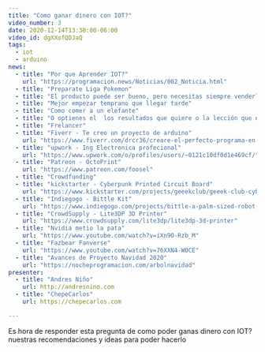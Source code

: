 ```yaml
---
title: "Como ganar dinero con IOT?"
video_number: 3
date: 2020-12-14T13:30:00-06:00
video_id: dgXXofQDJaQ
tags:
  - iot
  - arduino
news:
  - title: "Por que Aprender IOT?"
    url: "https://programacion.news/Noticias/002_Noticia.html"
  - title: "Preparate Liga Pokemon"
  - title: "El producto puede ser bueno, pero necesitas siempre venderlo"
  - title: "Mejor empezar temprano que llegar tarde"
  - title: "Como comer a un elefante"
  - title: "O optienes el  los resultados que quiere o la lección que necesitas"
  - title: "Frelancer"
  - title: "Fiverr - Te creo un proyecto de arduino"
    url: "https://www.fiverr.com/drcr36/creare-el-perfecto-programa-en-arduino-para-ti"
  - title: "upwork - Ing Electronica profecional"
    url: "https://www.upwork.com/o/profiles/users/~0121c10df0d1e469cf/"
  - title: "Patreon - OctoPrint"
    url: "https://www.patreon.com/foosel"
  - title: "Crowdfunding"
  - title: "kickstarter - Cyberpunk Printed Circuit Board"
    url: "https://www.kickstarter.com/projects/geeekclub/geeek-club-cyber-punk-printer-circuit-board-construction-set"
  - title: "Indiegogo - Bittle Kit"
    url: "https://www.indiegogo.com/projects/bittle-a-palm-sized-robot-dog-for-stem-and-fun"
  - title: "CrowdSupply - Lite3DP 3D Printer"
    url: "https://www.crowdsupply.com/lite3dp/lite3dp-3d-printer"
  - title: "Nvidia metio la pata"
    url: "https://www.youtube.com/watch?v=iXn9O-Rzb_M"
  - title: "Fazbear Fanverse"
    url: "https://www.youtube.com/watch?v=76XXN4-WOCE"
  - title: "Avances de Proyecto Navidad 2020"
    url: "https://nocheprogramacion.com/arbolnavidad"
presenter:
  - title: "Andres Niño"
    url: http://andresnino.com
  - title: "ChepeCarlos"
    url: https://chepecarlos.com

---
```


Es hora de responder esta pregunta de como poder ganas dinero con IOT? nuestras recomendaciones y ideas para poder hacerlo
